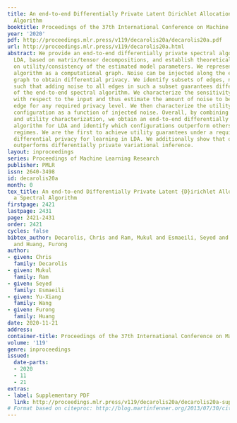 ```yaml
---
title: An end-to-end Differentially Private Latent Dirichlet Allocation Using a Spectral
  Algorithm
booktitle: Proceedings of the 37th International Conference on Machine Learning
year: '2020'
pdf: http://proceedings.mlr.press/v119/decarolis20a/decarolis20a.pdf
url: http://proceedings.mlr.press/v119/decarolis20a.html
abstract: We provide an end-to-end differentially private spectral algorithm for learning
  LDA, based on matrix/tensor decompositions, and establish theoretical guarantees
  on utility/consistency of the estimated model parameters. We represent the spectral
  algorithm as a computational graph. Noise can be injected along the edges of this
  graph to obtain differential privacy. We identify subsets of edges, named “configurations”,
  such that adding noise to all edges in such a subset guarantees differential privacy
  of the end-to-end spectral algorithm. We characterize the sensitivity of the edges
  with respect to the input and thus estimate the amount of noise to be added to each
  edge for any required privacy level. We then characterize the utility loss for each
  configuration as a function of injected noise. Overall, by combining the sensitivity
  and utility characterization, we obtain an end-to-end differentially private spectral
  algorithm for LDA and identify which configurations outperform others under specific
  regimes. We are the first to achieve utility guarantees under a required level of
  differential privacy for learning in LDA. We additionally show that our method systematically
  outperforms differentially private variational inference.
layout: inproceedings
series: Proceedings of Machine Learning Research
publisher: PMLR
issn: 2640-3498
id: decarolis20a
month: 0
tex_title: An end-to-end Differentially Private Latent {D}irichlet Allocation Using
  a Spectral Algorithm
firstpage: 2421
lastpage: 2431
page: 2421-2431
order: 2421
cycles: false
bibtex_author: Decarolis, Chris and Ram, Mukul and Esmaeili, Seyed and Wang, Yu-Xiang
  and Huang, Furong
author:
- given: Chris
  family: Decarolis
- given: Mukul
  family: Ram
- given: Seyed
  family: Esmaeili
- given: Yu-Xiang
  family: Wang
- given: Furong
  family: Huang
date: 2020-11-21
address: 
container-title: Proceedings of the 37th International Conference on Machine Learning
volume: '119'
genre: inproceedings
issued:
  date-parts:
  - 2020
  - 11
  - 21
extras:
- label: Supplementary PDF
  link: http://proceedings.mlr.press/v119/decarolis20a/decarolis20a-supp.pdf
# Format based on citeproc: http://blog.martinfenner.org/2013/07/30/citeproc-yaml-for-bibliographies/
---
```

